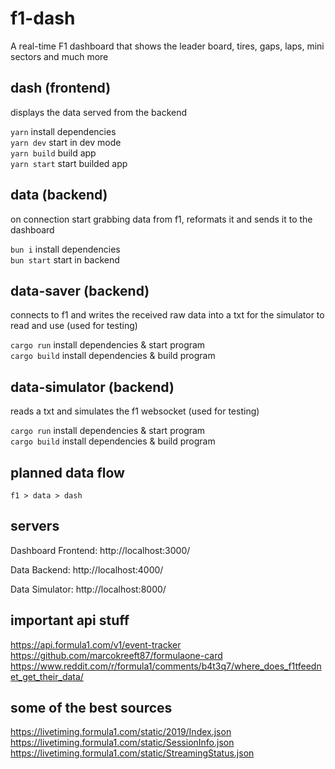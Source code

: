 # f1-dash

A real-time F1 dashboard that shows the leader board, tires, gaps, laps, mini sectors and much more

## dash (frontend)

displays the data served from the backend

`yarn` install dependencies  
`yarn dev` start in dev mode  
`yarn build` build app  
`yarn start` start builded app

## data (backend)

on connection start grabbing data from f1, reformats it and sends it to the dashboard

`bun i` install dependencies  
`bun start` start in backend

## data-saver (backend)

connects to f1 and writes the received raw data into a txt for the simulator to read and use (used for testing)

`cargo run` install dependencies & start program  
`cargo build` install dependencies & build program

## data-simulator (backend)

reads a txt and simulates the f1 websocket (used for testing)

`cargo run` install dependencies & start program  
`cargo build` install dependencies & build program

## planned data flow

```
f1 > data > dash
```

## servers

Dashboard Frontend:
http://localhost:3000/

Data Backend:
http://localhost:4000/

Data Simulator:
http://localhost:8000/

## important api stuff

https://api.formula1.com/v1/event-tracker  
https://github.com/marcokreeft87/formulaone-card  
https://www.reddit.com/r/formula1/comments/b4t3q7/where_does_f1tfeednet_get_their_data/

## some of the best sources

https://livetiming.formula1.com/static/2019/Index.json  
https://livetiming.formula1.com/static/SessionInfo.json  
https://livetiming.formula1.com/static/StreamingStatus.json
